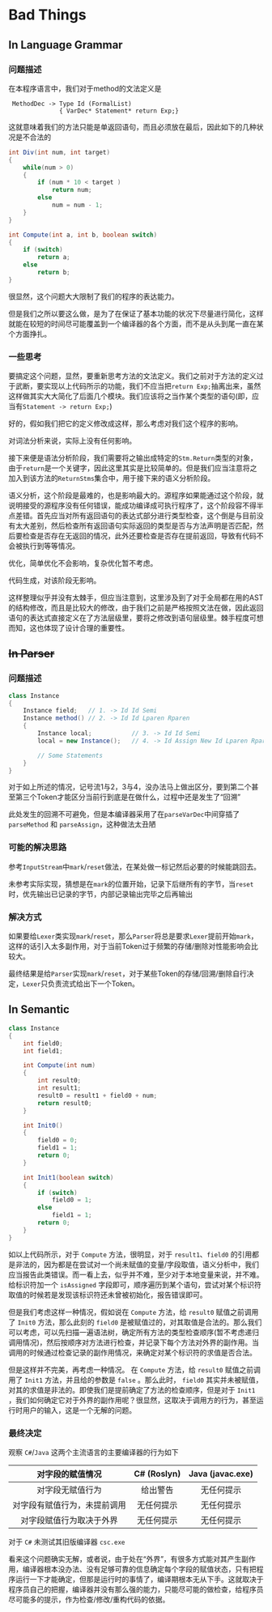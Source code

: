 # Bad Things

## In Language Grammar

### 问题描述

在本程序语言中，我们对于method的文法定义是

```text
 MethodDec -> Type Id (FormalList)
              { VarDec* Statement* return Exp;}
```

这就意味着我们的方法只能是单返回语句，而且必须放在最后，因此如下的几种状况是不合法的

```java
int Div(int num, int target)
{
    while(num > 0)
    {
        if (num * 10 < target )
            return num;
        else
            num = num - 1;
    }
}

int Compute(int a, int b, boolean switch)
{
    if (switch)
        return a;
    else
        return b;
}
```

很显然，这个问题大大限制了我们的程序的表达能力。

但是我们之所以要这么做，是为了在保证了基本功能的状况下尽量进行简化，这样就能在较短的时间尽可能覆盖到一个编译器的各个方面，而不是从头到尾一直在某个方面挣扎。

### 一些思考

要搞定这个问题，显然，要重新思考方法的文法定义。我们之前对于方法的定义过于武断，要实现以上代码所示的功能，我们不应当把`return Exp;`抽离出来，虽然这样做其实大大简化了后面几个模块。我们应该将之当作某个类型的语句(即，应当有`Statement -> return Exp;`)

好的，假如我们把它的定义修改成这样，那么考虑对我们这个程序的影响。

对词法分析来说，实际上没有任何影响。

接下来便是语法分析阶段，我们需要将之输出成特定的`Stm.Return`类型的对象，由于`return`是一个关键字，因此这里其实是比较简单的。但是我们应当注意将之加入到该方法的`ReturnStms`集合中，用于接下来的语义分析阶段。

语义分析，这个阶段是最难的，也是影响最大的。源程序如果能通过这个阶段，就说明接受的源程序没有任何错误，能成功编译成可执行程序了，这个阶段容不得半点差错。首先应当对所有返回语句的表达式部分进行类型检查，这个倒是与目前没有太大差别，然后检查所有返回语句实际返回的类型是否与方法声明是否匹配，然后要检查是否存在无返回的情况，此外还要检查是否存在提前返回，导致有代码不会被执行到等等情况。

优化，简单优化不会影响，复杂优化暂不考虑。

代码生成，对该阶段无影响。

这样整理似乎并没有太棘手，但应当注意到，这里涉及到了对于全局都在用的AST的结构修改，而且是比较大的修改，由于我们之前是严格按照文法在做，因此返回语句的表达式直接定义在了方法层级里，要将之修改到语句层级里。棘手程度可想而知，这也体现了设计合理的重要性。

## ~~In Parser~~

### 问题描述

```java
class Instance
{
    Instance field;   // 1. -> Id Id Semi
    Instance method() // 2. -> Id Id Lparen Rparen
    {
        Instance local;           // 3. -> Id Id Semi
        local = new Instance();   // 4. -> Id Assign New Id Lparen Rparen Semi

        // Some Statements
    }
}
```

对于如上所述的情况，记号流1与2，3与4，没办法马上做出区分，要到第二个甚至第三个Token才能区分当前行到底是在做什么，过程中还是发生了“回溯”

此处发生的回溯不可避免，但是本编译器采用了在`parseVarDec`中间穿插了`parseMethod` 和 `parseAssign`，这种做法太丑陋

### 可能的解决思路

参考`InputStream`中`mark`/`reset`做法，在某处做一标记然后必要的时候能跳回去。

未参考实际实现，猜想是在`mark`的位置开始，记录下后继所有的字节，当`reset`时，优先输出已记录的字节，内部记录输出完毕之后再输出

### 解决方式

如果要给`Lexer`类实现`mark`/`reset`，那么`Parser`将总是要求`Lexer`提前开始`mark`，这样的话引入太多副作用，对于当前Token过于频繁的存储/删除对性能影响会比较大。

最终结果是给`Parser`实现`mark`/`reset`，对于某些Token的存储/回溯/删除自行决定，`Lexer`只负责流式给出下一个Token。

## In Semantic

```java
class Instance
{
    int field0;
    int field1;

    int Compute(int num)
    {
        int result0;
        int result1;
        result0 = result1 + field0 + num;
        return result0;
    }

    int Init0()
    {
        field0 = 0;
        field1 = 1;
        return 0;
    }

    int Init1(boolean switch)
    {
        if (switch)
            field0 = 1;
        else
            field1 = 1;
        return 0;
    }
}
```

如以上代码所示，对于 `Compute` 方法，很明显，对于 `result1`、`field0` 的引用都是非法的，因为都是在尝试对一个尚未赋值的变量/字段取值，语义分析中，我们应当报告此类错误。而一看上去，似乎并不难，至少对于本地变量来说，并不难。给标识符加一个 `isAssigned` 字段即可，顺序遍历到某个语句，尝试对某个标识符取值的时候若是发现该标识符还未曾被初始化，报告错误即可。

但是我们考虑这样一种情况，假如说在 `Compute` 方法，给 `result0` 赋值之前调用了 `Init0` 方法，那么此刻的 `field0` 是被赋值过的，对其取值是合法的。那么我们可以考虑，可以先扫描一遍语法树，确定所有方法的类型检查顺序(暂不考虑递归调用情况)，然后按顺序对方法进行检查，并记录下每个方法对外界的副作用。当调用的时候通过检查记录的副作用情况，来确定对某个标识符的求值是否合法。

但是这样并不完美，再考虑一种情况。 在 `Compute` 方法，给 `result0` 赋值之前调用了 `Init1` 方法，并且给的参数是 `false` 。那么此时， `field0` 其实并未被赋值，对其的求值是非法的。即使我们是提前确定了方法的检查顺序，但是对于 `Init1` ，我们如何确定它对于外界的副作用呢？很显然，这取决于调用方的行为，甚至运行时用户的输入，这是一个无解的问题。

### 最终决定

观察 `C#`/`Java` 这两个主流语言的主要编译器的行为如下

| 对字段的赋值情况 | C# (Roslyn) | Java (javac.exe) |
|:---:|:---:|:---:|
| 对字段无赋值行为 | 给出警告 | 无任何提示|
| 对字段有赋值行为，未提前调用 | 无任何提示 | 无任何提示 |
| 对字段赋值行为取决于外界 | 无任何提示 | 无任何提示 |

对于 `C#` 未测试其旧版编译器 `csc.exe`

看来这个问题确实无解，或者说，由于处在“外界”，有很多方式能对其产生副作用，编译器根本没办法、没有足够可靠的信息确定每个字段的赋值状态，只有把程序运行一下才能确定，但那是运行时的事情了，编译期根本无从下手。这就取决于程序员自己的把握，编译器并没有那么强的能力，只能尽可能的做检查，给程序员尽可能多的提示，作为检查/修改/重构代码的依据。
